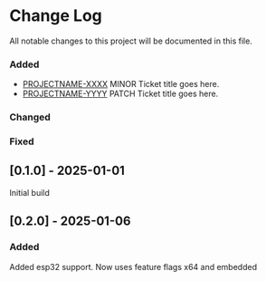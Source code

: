 # Change Log
All notable changes to this project will be documented in this file.
 
 
### Added
- [PROJECTNAME-XXXX](http://tickets.projectname.com/browse/PROJECTNAME-XXXX)
  MINOR Ticket title goes here.
- [PROJECTNAME-YYYY](http://tickets.projectname.com/browse/PROJECTNAME-YYYY)
  PATCH Ticket title goes here.
 
### Changed
 
### Fixed
 
## [0.1.0] - 2025-01-01
  
Initial build

## [0.2.0] - 2025-01-06

### Added

  Added esp32 support. Now uses feature flags x64 and embedded 
